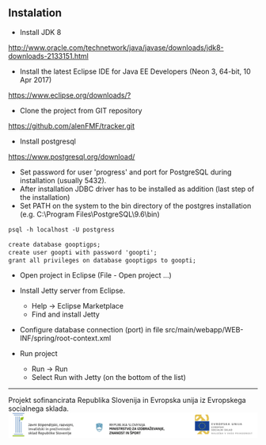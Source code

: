 ﻿## Instalation  

* Install JDK 8

<http://www.oracle.com/technetwork/java/javase/downloads/jdk8-downloads-2133151.html>

* Install the latest Eclipse IDE for Java EE Developers (Neon 3, 64-bit, 10 Apr 2017)

<https://www.eclipse.org/downloads/?>

* Clone the project from GIT repository

<https://github.com/alenFMF/tracker.git>

* Install postgresql

<https://www.postgresql.org/download/>

   * Set password for user 'progress' and port for PostgreSQL during installation (usually 5432).
   * After installation JDBC driver has to be installed as addition (last step of the installation)
   * Set PATH on the system to the bin directory of the postgres installation (e.g.
C:\Program Files\PostgreSQL\9.6\bin)

```
psql -h localhost -U postgress
```

```
create database gooptigps;
create user goopti with password 'goopti';
grant all privileges on database gooptigps to goopti;
```

* Open project in Eclipse (File - Open project ...)

* Install Jetty server from Eclipse.
    * Help -> Eclipse Marketplace
    * Find and install Jetty

* Configure database connection (port) in file src/main/webapp/WEB-INF/spring/root-context.xml

* Run project
    * Run -> Run
    * Select Run with Jetty (on the bottom of the list)




---

Projekt sofinancirata Republika Slovenija in Evropska unija iz Evropskega socialnega sklada. 
![Logo](https://github.com/jborlinic/strojno_ucenje/blob/master/logo.png)
